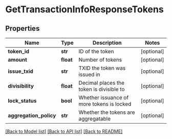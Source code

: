 # GetTransactionInfoResponseTokens

## Properties
Name | Type | Description | Notes
------------ | ------------- | ------------- | -------------
**token_id** | **str** | ID of the token | [optional] 
**amount** | **float** | Number of tokens | [optional] 
**issue_txid** | **str** | TXID the token was issued in | [optional] 
**divisibility** | **float** | Decimal places the token is divisible to | [optional] 
**lock_status** | **bool** | Whether issuance of more tokens is locked | [optional] 
**aggregation_policy** | **str** | Whether the tokens are aggregatable | [optional] 

[[Back to Model list]](../README.md#documentation-for-models) [[Back to API list]](../README.md#documentation-for-api-endpoints) [[Back to README]](../README.md)


